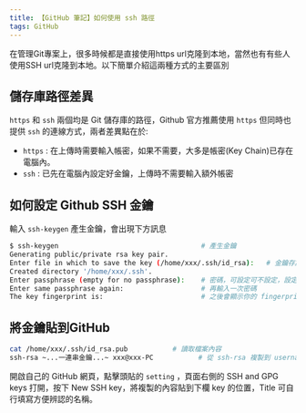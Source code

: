 ```yaml
---
title: 【GitHub 筆記】如何使用 ssh 路徑
tags: GitHub
---
```

在管理Git專案上，很多時候都是直接使用https url克隆到本地，當然也有有些人使用SSH url克隆到本地。以下簡單介紹這兩種方式的主要區別

## 儲存庫路徑差異

`https` 和 `ssh` 兩個均是 Git 儲存庫的路徑，Github 官方推薦使用 `https` 但同時也提供 `ssh` 的連線方式，兩者差異點在於:

* `https` : 在上傳時需要輸入帳密，如果不需要，大多是帳密(Key Chain)已存在電腦內。
* `ssh` : 已先在電腦內設定好金鑰，上傳時不需要輸入額外帳密

## 如何設定 Github SSH 金鑰

輸入 `ssh-keygen` 產生金鑰，會出現下方訊息

``` bash
$ ssh-keygen                                   # 產生金鑰
Generating public/private rsa key pair.
Enter file in which to save the key (/home/xxx/.ssh/id_rsa):   # 金鑰存放路徑，直接按 Enter
Created directory '/home/xxx/.ssh'.
Enter passphrase (empty for no passphrase):    # 密碼，可設定可不設定，設定的話每次上傳會多需要輸入一次密碼
Enter same passphrase again:                   # 再輸入一次密碼
The key fingerprint is:                        # 之後會顯示你的 fingerprint，到這裡就完成 key 的產生了
```

## 將金鑰貼到GitHub

``` bash
cat /home/xxx/.ssh/id_rsa.pub           # 讀取檔案內容
ssh-rsa ~...一連串金鑰...~ xxx@xxx-PC           # 從 ssh-rsa 複製到 username@pc-name
```

開啟自己的 GitHub 網頁，點擊頭貼的 `setting` ，頁面右側的 SSH and GPG keys 打開，按下 New SSH key，將複製的內容貼到下欄 key 的位置，Title 可自行填寫方便辨認的名稱。
